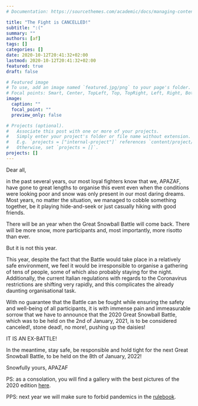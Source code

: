 ```yaml
---
# Documentation: https://sourcethemes.com/academic/docs/managing-content/

title: "The Fight is CANCELLED!"
subtitle: ":("
summary: ""
authors: [af]
tags: []
categories: []
date: 2020-10-12T20:41:32+02:00
lastmod: 2020-10-12T20:41:32+02:00
featured: true
draft: false

# Featured image
# To use, add an image named `featured.jpg/png` to your page's folder.
# Focal points: Smart, Center, TopLeft, Top, TopRight, Left, Right, BottomLeft, Bottom, BottomRight.
image:
  caption: ""
  focal_point: ""
  preview_only: false

# Projects (optional).
#   Associate this post with one or more of your projects.
#   Simply enter your project's folder or file name without extension.
#   E.g. `projects = ["internal-project"]` references `content/project/deep-learning/index.md`.
#   Otherwise, set `projects = []`.
projects: []
---
```


Dear all,

in the past several years, our most loyal fighters know that we, APAZAF, have gone to great lengths to organise this event even when the conditions were looking poor and snow was only present in our most daring dreams.
Most years, no matter the situation, we managed to cobble something together, be it playing hide-and-seek or just casually hiking with good friends.

There will be an year when the Great Snowball Battle will come back.
There will be more snow, more participants and, most importantly, more risotto than ever.

But it is not this year.

This year, despite the fact that the Battle would take place in a relatively safe environment, we feel it would be irresponsible to organise a gathering of tens of people, some of which also probably staying for the night.
Additionally, the current Italian regulations with regards to the Coronavirus restrictions are shifting very rapidly, and this complicates the already daunting organisational task.

With no guarantee that the Battle can be fought while ensuring the safety and well-being of all participants, it is with immense pain and immeasurable sorrow that we have to announce that the 2020 Great Snowball Battle, which was to be held on the 2nd of January, 2021, is to be considered canceled!, stone dead!, no more!, pushing up the daisies!

IT IS AN EX-BATTLE!

In the meantime, stay safe, be responsible and hold tight for the next Great Snowball Battle, to be held on the 8th of January, 2022!

Snowfully yours, APAZAF

PS: as a consolation, you will find a gallery with the best pictures of the 2020 edition [here](/gallery).

PPS: next year we will make sure to forbid pandemics in the [rulebook](/rules).